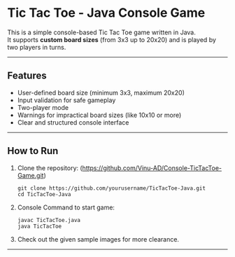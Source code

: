 # Tic Tac Toe - Java Console Game

This is a simple console-based Tic Tac Toe game written in Java.  
It supports **custom board sizes** (from 3x3 up to 20x20) and is played by two players in turns.

---

## Features

- User-defined board size (minimum 3x3, maximum 20x20)
- Input validation for safe gameplay
- Two-player mode
- Warnings for impractical board sizes (like 10x10 or more)
- Clear and structured console interface

---

## How to Run

1. Clone the repository: (https://github.com/Vinu-AD/Console-TicTacToe-Game.git)
   ```
   git clone https://github.com/yourusername/TicTacToe-Java.git
   cd TicTacToe-Java
   
2. Console Command to start game:
   ```
   javac TicTacToe.java
   java TicTacToe

3. Check out the given sample images for more clearance.

---
